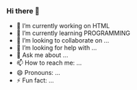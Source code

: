 ### Hi there 👋
- 🔭 I’m currently working on HTML
- 🌱 I’m currently learning PROGRAMMING
- 👯 I’m looking to collaborate on ...
- 🤔 I’m looking for help with ...
- 💬 Ask me about ...
- 📫 How to reach me: ...
- 😄 Pronouns: ...
- ⚡ Fun fact: ...
<!--
**esraeerdogan/esraeerdogan** is a ✨ _special_ ✨ repository because its `README.md` (this file) appears on your GitHub profile.

Here are some ideas to get you started:


-->
